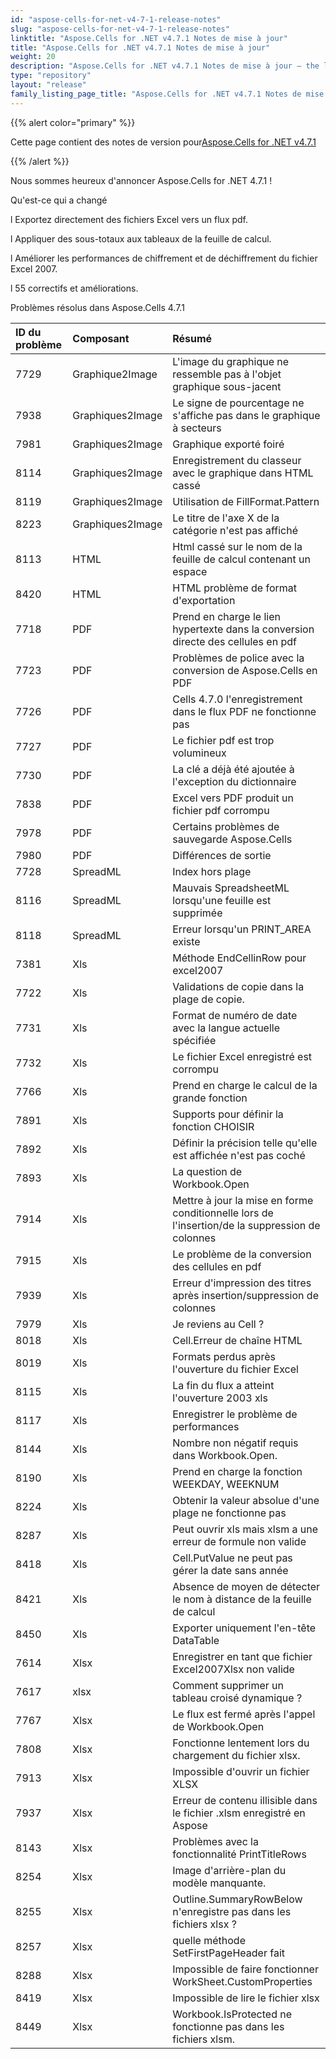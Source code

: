 ```yaml
---
id: "aspose-cells-for-net-v4-7-1-release-notes"
slug: "aspose-cells-for-net-v4-7-1-release-notes"
linktitle: "Aspose.Cells for .NET v4.7.1 Notes de mise à jour"
title: "Aspose.Cells for .NET v4.7.1 Notes de mise à jour"
weight: 20
description: "Aspose.Cells for .NET v4.7.1 Notes de mise à jour – the latest updates and fixes."
type: "repository"
layout: "release"
family_listing_page_title: "Aspose.Cells for .NET v4.7.1 Notes de mise à jour"
---
```

{{% alert color="primary" %}} 

 Cette page contient des notes de version pour[Aspose.Cells for .NET v4.7.1](https://releases.aspose.com/cells/net/new-releases/aspose.cells-for-.net-v4.7.1/)

{{% /alert %}} 

 Nous sommes heureux d'annoncer Aspose.Cells for .NET 4.7.1 !

 Qu'est-ce qui a changé

 l Exportez directement des fichiers Excel vers un flux pdf.

 l Appliquer des sous-totaux aux tableaux de la feuille de calcul.

 l Améliorer les performances de chiffrement et de déchiffrement du fichier Excel 2007.

 l 55 correctifs et améliorations.





Problèmes résolus dans Aspose.Cells 4.7.1

|**ID du problème** |**Composant** |**Résumé** |
|:- |:- |:- |
|7729 | Graphique2Image| L'image du graphique ne ressemble pas à l'objet graphique sous-jacent|
|7938 | Graphiques2Image| Le signe de pourcentage ne s'affiche pas dans le graphique à secteurs|
|7981 | Graphiques2Image| Graphique exporté foiré|
|8114 | Graphiques2Image| Enregistrement du classeur avec le graphique dans HTML cassé|
|8119 | Graphiques2Image| Utilisation de FillFormat.Pattern|
|8223 | Graphiques2Image| Le titre de l'axe X de la catégorie n'est pas affiché|
|8113 |HTML | Html cassé sur le nom de la feuille de calcul contenant un espace|
|8420 |HTML | HTML problème de format d'exportation|
|7718 | PDF| Prend en charge le lien hypertexte dans la conversion directe des cellules en pdf|
|7723 | PDF| Problèmes de police avec la conversion de Aspose.Cells en PDF|
|7726 | PDF| Cells 4.7.0 l'enregistrement dans le flux PDF ne fonctionne pas|
|7727 | PDF| Le fichier pdf est trop volumineux|
|7730 | PDF| La clé a déjà été ajoutée à l'exception du dictionnaire|
|7838 | PDF| Excel vers PDF produit un fichier pdf corrompu|
|7978 | PDF| Certains problèmes de sauvegarde Aspose.Cells|
|7980 | PDF| Différences de sortie|
|7728 | SpreadML| Index hors plage|
|8116 | SpreadML| Mauvais SpreadsheetML lorsqu'une feuille est supprimée|
|8118 | SpreadML| Erreur lorsqu'un PRINT_AREA existe|
|7381 | Xls| Méthode EndCellinRow pour excel2007|
|7722 | Xls| Validations de copie dans la plage de copie.|
|7731 | Xls|Format de numéro de date avec la langue actuelle spécifiée|
|7732 | Xls| Le fichier Excel enregistré est corrompu|
|7766 | Xls| Prend en charge le calcul de la grande fonction|
|7891 | Xls| Supports pour définir la fonction CHOISIR|
|7892 | Xls| Définir la précision telle qu'elle est affichée n'est pas coché|
|7893 | Xls| La question de Workbook.Open|
|7914 | Xls| Mettre à jour la mise en forme conditionnelle lors de l'insertion/de la suppression de colonnes|
|7915 | Xls| Le problème de la conversion des cellules en pdf|
|7939 | Xls| Erreur d'impression des titres après insertion/suppression de colonnes|
|7979 | Xls| Je reviens au Cell ?|
|8018 | Xls| Cell.Erreur de chaîne HTML|
|8019 | Xls| Formats perdus après l'ouverture du fichier Excel|
|8115 | Xls| La fin du flux a atteint l'ouverture 2003 xls|
|8117 | Xls| Enregistrer le problème de performances|
|8144 | Xls| Nombre non négatif requis dans Workbook.Open.|
|8190 | Xls| Prend en charge la fonction WEEKDAY, WEEKNUM|
|8224 | Xls| Obtenir la valeur absolue d'une plage ne fonctionne pas|
|8287 | Xls| Peut ouvrir xls mais xlsm a une erreur de formule non valide|
|8418 | Xls| Cell.PutValue ne peut pas gérer la date sans année|
|8421 | Xls| Absence de moyen de détecter le nom à distance de la feuille de calcul|
|8450 | Xls| Exporter uniquement l'en-tête DataTable|
|7614 | Xlsx| Enregistrer en tant que fichier Excel2007Xlsx non valide|
|7617 | xlsx|Comment supprimer un tableau croisé dynamique ?|
|7767 | Xlsx| Le flux est fermé après l'appel de Workbook.Open|
|7808 | Xlsx| Fonctionne lentement lors du chargement du fichier xlsx.|
|7913 | Xlsx| Impossible d'ouvrir un fichier XLSX|
|7937 | Xlsx| Erreur de contenu illisible dans le fichier .xlsm enregistré en Aspose|
|8143 | Xlsx| Problèmes avec la fonctionnalité PrintTitleRows|
|8254 | Xlsx| Image d'arrière-plan du modèle manquante.|
|8255 | Xlsx| Outline.SummaryRowBelow n'enregistre pas dans les fichiers xlsx ?|
|8257 | Xlsx| quelle méthode SetFirstPageHeader fait|
|8288 | Xlsx| Impossible de faire fonctionner WorkSheet.CustomProperties|
|8419 | Xlsx| Impossible de lire le fichier xlsx|
|8449 | Xlsx| Workbook.IsProtected ne fonctionne pas dans les fichiers xlsm.|

